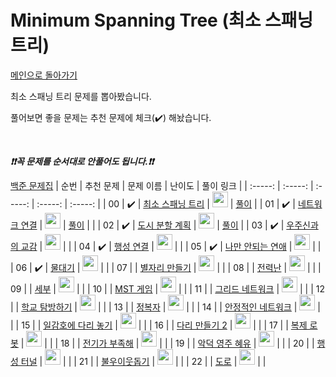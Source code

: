 # Minimum Spanning Tree (최소 스패닝 트리)

[메인으로 돌아가기](https://github.com/tony9402/baekjoon)

최소 스패닝 트리 문제를 뽑아봤습니다.

풀어보면 좋을 문제는 추천 문제에 체크(:heavy_check_mark:) 해놨습니다.

<br>

***❗️❗️꼭 문제를 순서대로 안풀어도 됩니다.❗️❗️***

[백준 문제집](https://www.acmicpc.net/workbook/view/7175)
|          순번          |        추천 문제         |        문제 이름         |         난이도          |        풀이 링크         |
| :-----: | :-----: | :-----: | :-----: | :-----: |
| 00 |  :heavy_check_mark:  | <a href="http://boj.kr/1197" target="_blank">최소 스패닝 트리</a> | <img height="25px" width="25px=" src="https://static.solved.ac/tier_small/12.svg"/> |   <a href="https://haerang94.tistory.com/337" >풀이</a>                   |
| 01 |  :heavy_check_mark:  | <a href="http://boj.kr/1922" target="_blank">네트워크 연결</a> | <img height="25px" width="25px=" src="https://static.solved.ac/tier_small/12.svg"/> |    <a href="https://haerang94.tistory.com/356">풀이</a> |                  |
| 02 |  :heavy_check_mark:  | <a href="http://boj.kr/1647" target="_blank">도시 분할 계획</a> | <img height="25px" width="25px=" src="https://static.solved.ac/tier_small/12.svg"/> |     <a href="https://haerang94.tistory.com/360">풀이</a>                 |
| 03 |  :heavy_check_mark:  | <a href="http://boj.kr/1774" target="_blank">우주신과의 교감</a> | <img height="25px" width="25px=" src="https://static.solved.ac/tier_small/12.svg"/> |                      |
| 04 |  :heavy_check_mark:  | <a href="http://boj.kr/16398" target="_blank">행성 연결</a> | <img height="25px" width="25px=" src="https://static.solved.ac/tier_small/12.svg"/> | |
| 05 |  :heavy_check_mark:  | <a href="http://boj.kr/14621" target="_blank">나만 안되는 연애</a> | <img height="25px" width="25px=" src="https://static.solved.ac/tier_small/13.svg"/> | |
| 06 |  :heavy_check_mark:  | <a href="http://boj.kr/1368" target="_blank">물대기</a> | <img height="25px" width="25px=" src="https://static.solved.ac/tier_small/14.svg"/> |                      |
| 07 |                      | <a href="http://boj.kr/4386" target="_blank">별자리 만들기</a> | <img height="25px" width="25px=" src="https://static.solved.ac/tier_small/12.svg"/> |                      |
| 08 |                      | <a href="http://boj.kr/6497" target="_blank">전력난</a> | <img height="25px" width="25px=" src="https://static.solved.ac/tier_small/12.svg"/> |                      |
| 09 |                      | <a href="http://boj.kr/13905" target="_blank">세부</a> | <img height="25px" width="25px=" src="https://static.solved.ac/tier_small/12.svg"/> |                      |
| 10 |                      | <a href="http://boj.kr/16202" target="_blank">MST 게임</a> | <img height="25px" width="25px=" src="https://static.solved.ac/tier_small/12.svg"/> |                      |
| 11 |                      | <a href="http://boj.kr/18769" target="_blank">그리드 네트워크</a> | <img height="25px" width="25px=" src="https://static.solved.ac/tier_small/12.svg"/> |                      |
| 12 |                      | <a href="http://boj.kr/13418" target="_blank">학교 탐방하기</a> | <img height="25px" width="25px=" src="https://static.solved.ac/tier_small/13.svg"/> |                      |
| 13 |                      | <a href="http://boj.kr/14950" target="_blank">정복자</a> | <img height="25px" width="25px=" src="https://static.solved.ac/tier_small/13.svg"/> |                      |
| 14 |                      | <a href="http://boj.kr/2406" target="_blank">안정적인 네트워크</a> | <img height="25px" width="25px=" src="https://static.solved.ac/tier_small/13.svg"/> |                      |
| 15 |                      | <a href="http://boj.kr/17490" target="_blank">일감호에 다리 놓기</a> | <img height="25px" width="25px=" src="https://static.solved.ac/tier_small/13.svg"/> |                      |
| 16 |                      | <a href="http://boj.kr/17472" target="_blank">다리 만들기 2</a> | <img height="25px" width="25px=" src="https://static.solved.ac/tier_small/14.svg"/> |                      |
| 17 |                      | <a href="http://boj.kr/1944" target="_blank">복제 로봇</a> | <img height="25px" width="25px=" src="https://static.solved.ac/tier_small/14.svg"/> |                      |
| 18 |                      | <a href="http://boj.kr/10423" target="_blank">전기가 부족해</a> | <img height="25px" width="25px=" src="https://static.solved.ac/tier_small/14.svg"/> |                      |
| 19 |                      | <a href="http://boj.kr/20010" target="_blank">악덕 영주 혜유</a> | <img height="25px" width="25px=" src="https://static.solved.ac/tier_small/14.svg"/> |                      |
| 20 |                      | <a href="http://boj.kr/2887" target="_blank">행성 터널</a> | <img height="25px" width="25px=" src="https://static.solved.ac/tier_small/15.svg"/> |                      |
| 21 |                      | <a href="http://boj.kr/1414" target="_blank">불우이웃돕기</a> | <img height="25px" width="25px=" src="https://static.solved.ac/tier_small/15.svg"/> |                      |
| 22 |                      | <a href="http://boj.kr/1045" target="_blank">도로</a> | <img height="25px" width="25px=" src="https://static.solved.ac/tier_small/15.svg"/> |                      |
